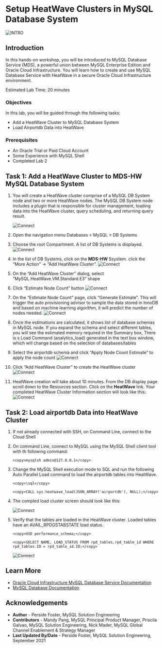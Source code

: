 # Setup HeatWave Clusters in MySQL Database System 
![INTRO](./images/00_mds_heatwave_2.png " ") 


## Introduction

In this hands-on workshop, you will be introduced to MySQL Database Service (MDS), a powerful union between MySQL Enterprise Edition and Oracle Cloud Infrastructure. You will learn how to create and use MySQL Database Service with HeatWave in a secure Oracle Cloud Infrastructure environment.

Estimated Lab Time: 20 minutes


### Objectives

In this lab, you will be guided through the following tasks:

- Add a HeatWave Cluster to MySQL Database System
- Load Airportdb Data into HeatWave


### Prerequisites

- An Oracle Trial or Paid Cloud Account
- Some Experience with MySQL Shell
- Completed Lab 2

## Task 1: Add a HeatWave Cluster to MDS-HW MySQL Database System

1. You will create a HeatWave cluster comprise of a MySQL DB System node and two or more HeatWave nodes. The MySQL DB System node includes a plugin that is responsible for cluster management, loading data into the HeatWave cluster, query scheduling, and returning query result.

    ![Connect](./images/10addheat00.png " ")

2. Open the navigation menu  Databases > MySQL > DB Systems
3. Choose the root Compartment. A list of DB Systems is displayed. 
    ![Connect](./images/10addheat01.png " ")
4. In the list of DB Systems, click on the **MDS-HW** Ssystem. click the “More Action” -> “Add HeatWave Cluster”.
    ![Connect](./images/10addheat02.png " ")
6. On the “Add HeatWave Cluster” dialog, select “MySQL.HeatWave.VM.Standard.E3” shape

6. Click “Estimate Node Count” button
    ![Connect](./images/10addheat03.png " ")
7. On the “Estimate Node Count” page, click “Generate Estimate”. This will trigger the auto
provisioning advisor to sample the data stored in InnoDB and based on machine learning
algorithm, it will predict the number of nodes needed.
    ![Connect](./images/10addheat04.png " ")

8. Once the estimations are calculated, it shows list of database schemas in MySQL node. If
you expand the schema and select different tables, you will see the estimated memory
required in the Summary box, There is s Load Command (analytics_load) generated in the text box window, which will change based on the selection of databases/tables

9. Select the airportdb schema and click “Apply Node Count Estimate” to apply the node count
    ![Connect](./images/10addheat05.png " ")

10. Click “Add HeatWave Cluster” to create the HeatWave cluster
    ![Connect](./images/10addheat06.png " ")
11. HeatWave creation will take about 10 minutes. From the DB display page scroll down to the Resources section. Click on the **HeatWave** link. Your completed HeatWave Cluster Information section will look like this:
    ![Connect](./images/10addheat07.png " ")

## Task 2: Load airportdb Data into HeatWave Cluster
1. If not already connected with SSH, on Command Line, connect to the Cloud Shell

2. On command Line, connect to MySQL using the MySQL Shell client tool with th following command:

    ```
    <copy>mysqlsh admin@127.0.0.1</copy>
    ```

3. Change the MySQL Shell execution mode to SQL and run the following Auto Parallel Load command to load the airportdb tables into HeatWave.

    ```
    <copy>\sql</copy>
    ```

    ```
    <copy>CALL sys.heatwave_load(JSON_ARRAY('airportdb'), NULL);</copy>
    ```
4. The compled load cluster screen should look like this:

    ![Connect](./images/11loadcluster01.png " ")

5.	Verify that the tables are loaded in the HeatWave cluster. Loaded tables have an AVAIL_RPDGSTABSTATE load status.

    ```
    <copy>USE performance_schema;</copy>
    ```
    ```
    <copy>SELECT NAME, LOAD_STATUS FROM rpd_tables,rpd_table_id WHERE rpd_tables.ID = rpd_table_id.ID;</copy>
    ```
    ![Connect](./images/11loadcluster02.png " ")

## Learn More

* [Oracle Cloud Infrastructure MySQL Database Service Documentation ](https://docs.cloud.oracle.com/en-us/iaas/mysql-database)
* [MySQL Database Documentation](https://www.mysql.com)
## Acknowledgements
* **Author** - Perside Foster, MySQL Solution Engineering 
* **Contributors** - Mandy Pang, MySQL Principal Product Manager,  Priscila Galvao, MySQL Solution Engineering, Nick Mader, MySQL Global Channel Enablement & Strategy Manager
* **Last Updated By/Date** - Perside Foster, MySQL Solution Engineering, September 2021
